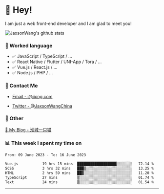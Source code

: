 # 👋 Hey!

I am just a web front-end developer and I am glad to meet you!

![JaxsonWang's github stats](https://github-readme-stats.vercel.app/api?username=JaxsonWang&&show_icons=true&&title_color=1abc9c&&icon_color=1abc9c)


### 📝 Worked language

- ✅ JavaScript / TypeScript / ...
- ✅ React Native / Flutter / UNI-App / Tora / ...
- ✅ Vue.js / React.js / ...
- ✅ Node.js / PHP / ...

### 📮 Contact Me

- [Email - i@iiong.com](mailto:i@iiong.com)

- [Twitter - @JaxsonWangChina](https://twitter.com/JaxsonWangChina)

### 🤪 Other

[📌 My Blog - 淮城一只猫](https://iiong.com)

### 📊 This week I spent my time on

<!--START_SECTION:waka-->

```txt
From: 09 June 2023 - To: 16 June 2023

Vue.js           19 hrs 15 mins  ██████████████████░░░░░░░   72.14 %
SCSS             3 hrs 32 mins   ███▒░░░░░░░░░░░░░░░░░░░░░   13.25 %
HTML             2 hrs 59 mins   ██▓░░░░░░░░░░░░░░░░░░░░░░   11.20 %
TypeScript       27 mins         ▒░░░░░░░░░░░░░░░░░░░░░░░░   01.74 %
Text             24 mins         ▒░░░░░░░░░░░░░░░░░░░░░░░░   01.54 %
```

<!--END_SECTION:waka-->

---
